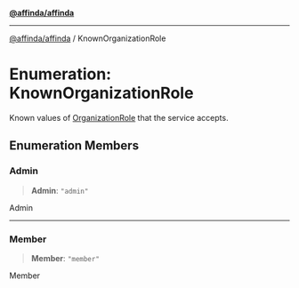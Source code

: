 [**@affinda/affinda**](../README.md)

***

[@affinda/affinda](../globals.md) / KnownOrganizationRole

# Enumeration: KnownOrganizationRole

Known values of [OrganizationRole](../type-aliases/OrganizationRole.md) that the service accepts.

## Enumeration Members

### Admin

> **Admin**: `"admin"`

Admin

***

### Member

> **Member**: `"member"`

Member
